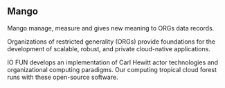 Mango
-----

Mango manage, measure and gives new meaning to ORGs data records.

Organizations of restricted generality (ORGs) provide foundations 
for the development of scalable, robust, and private cloud-native 
applications.

IO FUN develops an implementation of Carl Hewitt actor technologies 
and organizational computing paradigms. Our computing tropical 
cloud forest runs with these open-source software.